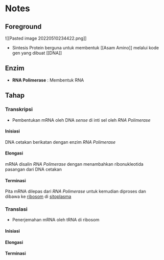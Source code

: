 # Notes
## Foreground
![[Pasted image 20220510234422.png]]
- Sintesis Protein berguna untuk membentuk [[Asam Amino]] melalui kode gen yang dibuat [[DNA]]

## Enzim
- **RNA Polimerase** : Membentuk RNA


## Tahap
### **Transkripsi**
- Pembentukan mRNA oleh DNA *sense* di inti sel oleh *RNA Polimerase*

#### Inisiasi
DNA cetakan berikatan dengan enzim *RNA Polimerase*

#### Elongasi
mRNA disalin *RNA Polimerase* dengan menambahkan ribonukleotida pasangan dari DNA cetakan

#### Terminasi
Pita mRNA dilepas dari *RNA Polimerase* untuk kemudian diproses dan dibawa ke [ribosom](Sel#Ribosom) di [sitoplasma](Sel#Sitoplasma)

### **Translasi**
- Penerjemahan mRNA oleh tRNA di ribosom

#### Inisiasi

#### Elongasi

#### Terminasi